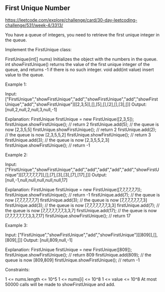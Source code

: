 ## First Unique Number

https://leetcode.com/explore/challenge/card/30-day-leetcoding-challenge/531/week-4/3313/

You have a queue of integers, you need to retrieve the first unique integer in the queue.

Implement the FirstUnique class:

FirstUnique(int[] nums) Initializes the object with the numbers in the queue.
int showFirstUnique() returns the value of the first unique integer of the queue, and returns -1 if there is no such integer.
void add(int value) insert value to the queue.

Example 1:

Input:
["FirstUnique","showFirstUnique","add","showFirstUnique","add","showFirstUnique","add","showFirstUnique"][[2,3,5]],[],[5],[],[2],[],[3],[]]
Output:
[null,2,null,2,null,3,null,-1]

Explanation:
FirstUnique firstUnique = new FirstUnique([2,3,5]);
firstUnique.showFirstUnique(); // return 2
firstUnique.add(5); // the queue is now [2,3,5,5]
firstUnique.showFirstUnique(); // return 2
firstUnique.add(2); // the queue is now [2,3,5,5,2]
firstUnique.showFirstUnique(); // return 3
firstUnique.add(3); // the queue is now [2,3,5,5,2,3]
firstUnique.showFirstUnique(); // return -1

Example 2:

Input:
["FirstUnique","showFirstUnique","add","add","add","add","add","showFirstUnique"][[7,7,7,7,7,7]],[],[7],[3],[3],[7],[17],[]]
Output:
[null,-1,null,null,null,null,null,17]

Explanation:
FirstUnique firstUnique = new FirstUnique([7,7,7,7,7,7]);
firstUnique.showFirstUnique(); // return -1
firstUnique.add(7); // the queue is now [7,7,7,7,7,7,7]
firstUnique.add(3); // the queue is now [7,7,7,7,7,7,7,3]
firstUnique.add(3); // the queue is now [7,7,7,7,7,7,7,3,3]
firstUnique.add(7); // the queue is now [7,7,7,7,7,7,7,3,3,7]
firstUnique.add(17); // the queue is now [7,7,7,7,7,7,7,3,3,7,17]
firstUnique.showFirstUnique(); // return 17

Example 3:

Input:
["FirstUnique","showFirstUnique","add","showFirstUnique"][[809]],[],[809],[]]
Output:
[null,809,null,-1]

Explanation:
FirstUnique firstUnique = new FirstUnique([809]);
firstUnique.showFirstUnique(); // return 809
firstUnique.add(809); // the queue is now [809,809]
firstUnique.showFirstUnique(); // return -1

Constraints:

1 <= nums.length <= 10^5
1 <= nums[i] <= 10^8
1 <= value <= 10^8
At most 50000 calls will be made to showFirstUnique and add.
